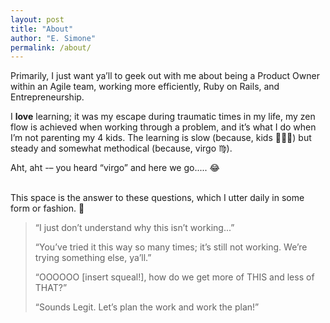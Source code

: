 ```yaml
---
layout: post
title: "About"
author: "E. Simone"
permalink: /about/
---
```


Primarily, I just want ya’ll to geek out with me about being a Product Owner within an Agile team, working more efficiently, Ruby on Rails, and Entrepreneurship.

I **love** learning; it was my escape during traumatic times in my life, my zen flow is achieved when working through a problem, and it’s what I do when I’m not parenting my 4 kids. The learning is slow (because, kids 🤷🏾‍♀️) but steady and somewhat methodical (because, virgo ♍️). 

Aht, aht -– you heard “virgo” and here we go.....
😂

<br>
This space is the answer to these questions, which I utter daily in some form or fashion. 🥴

>“I just don’t understand why this isn’t working...”
>
>“You’ve tried it this way so many times; it’s still not working.
>We’re trying something else, ya’ll.”
>
>“OOOOOO [insert squeal!], how do we get more of THIS and less of THAT?”
>
>“Sounds Legit. Let’s plan the work and work the plan!”

